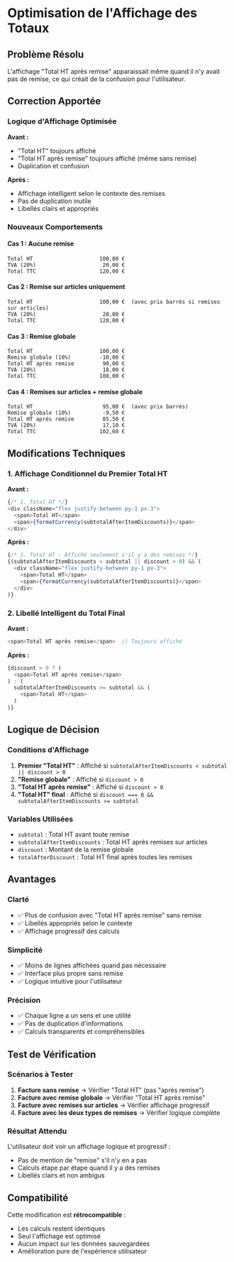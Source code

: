 # Optimisation de l'Affichage des Totaux

## Problème Résolu

L'affichage "Total HT après remise" apparaissait même quand il n'y avait pas de remise, ce qui créait de la confusion pour l'utilisateur.

## Correction Apportée

### Logique d'Affichage Optimisée

**Avant :**
- "Total HT" toujours affiché
- "Total HT après remise" toujours affiché (même sans remise)
- Duplication et confusion

**Après :**
- Affichage intelligent selon le contexte des remises
- Pas de duplication inutile
- Libellés clairs et appropriés

### Nouveaux Comportements

#### **Cas 1 : Aucune remise**
```
Total HT                     100,00 €
TVA (20%)                     20,00 €
Total TTC                    120,00 €
```

#### **Cas 2 : Remise sur articles uniquement**
```
Total HT                     100,00 €  (avec prix barrés si remises sur articles)
TVA (20%)                     20,00 €
Total TTC                    120,00 €
```

#### **Cas 3 : Remise globale**
```
Total HT                     100,00 €
Remise globale (10%)         -10,00 €
Total HT après remise         90,00 €
TVA (20%)                     18,00 €
Total TTC                    108,00 €
```

#### **Cas 4 : Remises sur articles + remise globale**
```
Total HT                      95,00 €  (avec prix barrés)
Remise globale (10%)          -9,50 €
Total HT après remise         85,50 €
TVA (20%)                     17,10 €
Total TTC                    102,60 €
```

## Modifications Techniques

### 1. Affichage Conditionnel du Premier Total HT

**Avant :**
```javascript
{/* 1. Total HT */}
<div className="flex justify-between py-1 px-3">
  <span>Total HT</span>
  <span>{formatCurrency(subtotalAfterItemDiscounts)}</span>
</div>
```

**Après :**
```javascript
{/* 1. Total HT - Affiché seulement s'il y a des remises */}
{(subtotalAfterItemDiscounts < subtotal || discount > 0) && (
  <div className="flex justify-between py-1 px-3">
    <span>Total HT</span>
    <span>{formatCurrency(subtotalAfterItemDiscounts)}</span>
  </div>
)}
```

### 2. Libellé Intelligent du Total Final

**Avant :**
```javascript
<span>Total HT après remise</span>  // Toujours affiché
```

**Après :**
```javascript
{discount > 0 ? (
  <span>Total HT après remise</span>
) : (
  subtotalAfterItemDiscounts >= subtotal && (
    <span>Total HT</span>
  )
)}
```

## Logique de Décision

### Conditions d'Affichage

1. **Premier "Total HT"** : Affiché si `subtotalAfterItemDiscounts < subtotal || discount > 0`
2. **"Remise globale"** : Affiché si `discount > 0`
3. **"Total HT après remise"** : Affiché si `discount > 0`
4. **"Total HT" final** : Affiché si `discount === 0 && subtotalAfterItemDiscounts >= subtotal`

### Variables Utilisées

- `subtotal` : Total HT avant toute remise
- `subtotalAfterItemDiscounts` : Total HT après remises sur articles
- `discount` : Montant de la remise globale
- `totalAfterDiscount` : Total HT final après toutes les remises

## Avantages

### **Clarté**
- ✅ Plus de confusion avec "Total HT après remise" sans remise
- ✅ Libellés appropriés selon le contexte
- ✅ Affichage progressif des calculs

### **Simplicité**
- ✅ Moins de lignes affichées quand pas nécessaire
- ✅ Interface plus propre sans remise
- ✅ Logique intuitive pour l'utilisateur

### **Précision**
- ✅ Chaque ligne a un sens et une utilité
- ✅ Pas de duplication d'informations
- ✅ Calculs transparents et compréhensibles

## Test de Vérification

### Scénarios à Tester

1. **Facture sans remise** → Vérifier "Total HT" (pas "après remise")
2. **Facture avec remise globale** → Vérifier "Total HT après remise"
3. **Facture avec remises sur articles** → Vérifier affichage progressif
4. **Facture avec les deux types de remises** → Vérifier logique complète

### Résultat Attendu

L'utilisateur doit voir un affichage logique et progressif :
- Pas de mention de "remise" s'il n'y en a pas
- Calculs étape par étape quand il y a des remises
- Libellés clairs et non ambigus

## Compatibilité

Cette modification est **rétrocompatible** :
- Les calculs restent identiques
- Seul l'affichage est optimisé
- Aucun impact sur les données sauvegardées
- Amélioration pure de l'expérience utilisateur
